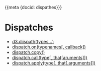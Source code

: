 {{meta {docid: dispathes}}}

<style>

</style>

<script src="https://d3js.org/d3.v5.min.js"></script>

# Dispatches

+ [d3.diispath(types...)](https://github.com/d3/d3-dispatch#dispatch)
+ [dispatch.on(typenames[, callback])](https://github.com/d3/d3-dispatch#dispatch_on)
+ [dispatch.copy()](https://github.com/d3/d3-dispatch#dispatch_copy)
+ [dispatch.call(type[, that[aruments]])](https://github.com/d3/d3-dispatch#dispatch_call)
+ [dispatch.apply(type[, that[,arguments]])](https://github.com/d3/d3-dispatch#dispatch_apply)